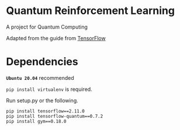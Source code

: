 # Quantum Reinforcement Learning
A project for Quantum Computing

Adapted from the guide from [TensorFlow](https://www.tensorflow.org/quantum/tutorials/quantum_reinforcement_learning)

# Dependencies
**```Ubuntu 20.04```** recommended

```pip install virtualenv```  is required.

Run setup.py or the following. 
```
pip install tensorflow==2.11.0
pip install tensorflow-quantum==0.7.2
pip install gym==0.18.0
```